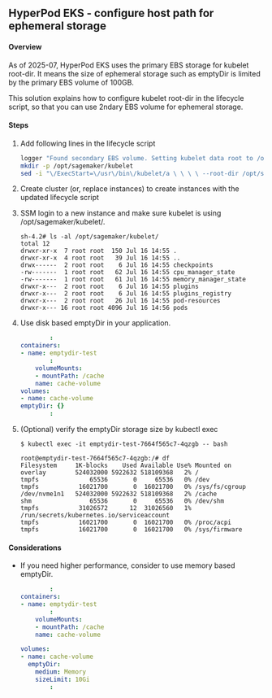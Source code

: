## HyperPod EKS - configure host path for ephemeral storage

#### Overview

As of 2025-07, HyperPod EKS uses the primary EBS storage for kubelet root-dir. 
It means the size of ephemeral storage such as emptyDir is limited by the primary EBS volume of 100GB.

This solution explains how to configure kubelet root-dir in the lifecycle script, so that you can use 2ndary EBS volume for ephemeral storage.


#### Steps

1. Add following lines in the lifecycle script

    ``` bash
    logger "Found secondary EBS volume. Setting kubelet data root to /opt/sagemaker/kubelet"
    mkdir -p /opt/sagemaker/kubelet
    sed -i "\/ExecStart=\/usr\/bin\/kubelet/a \ \ \ \ --root-dir /opt/sagemaker/kubelet \\\\" "/etc/eks/containerd/kubelet-containerd.service"
    ```

2. Create cluster (or, replace instances) to create instances with the updated lifecycle script

3. SSM login to a new instance and make sure kubelet is using /opt/sagemaker/kubelet/.

    ```
    sh-4.2# ls -al /opt/sagemaker/kubelet/
    total 12
    drwxr-xr-x  7 root root  150 Jul 16 14:55 .
    drwxr-xr-x  4 root root   39 Jul 16 14:55 ..
    drwx------  2 root root    6 Jul 16 14:55 checkpoints
    -rw-------  1 root root   62 Jul 16 14:55 cpu_manager_state
    -rw-------  1 root root   61 Jul 16 14:55 memory_manager_state
    drwxr-x---  2 root root    6 Jul 16 14:55 plugins
    drwxr-x---  2 root root    6 Jul 16 14:55 plugins_registry
    drwxr-x---  2 root root   26 Jul 16 14:55 pod-resources
    drwxr-x--- 16 root root 4096 Jul 16 14:56 pods
    ```

4. Use disk based emptyDir in your application.

    ``` yaml
            :
    containers:
    - name: emptydir-test
            :
        volumeMounts:
        - mountPath: /cache
        name: cache-volume
    volumes:
    - name: cache-volume
    emptyDir: {}
            :
    ```

5. (Optional) verify the emptyDir storage size by kubectl exec

    ```
    $ kubectl exec -it emptydir-test-7664f565c7-4qzgb -- bash

    root@emptydir-test-7664f565c7-4qzgb:/# df
    Filesystem     1K-blocks    Used Available Use% Mounted on
    overlay        524032000 5922632 518109368   2% /
    tmpfs              65536       0     65536   0% /dev
    tmpfs           16021700       0  16021700   0% /sys/fs/cgroup
    /dev/nvme1n1   524032000 5922632 518109368   2% /cache
    shm                65536       0     65536   0% /dev/shm
    tmpfs           31026572      12  31026560   1% /run/secrets/kubernetes.io/serviceaccount
    tmpfs           16021700       0  16021700   0% /proc/acpi
    tmpfs           16021700       0  16021700   0% /sys/firmware    
    ```

#### Considerations

- If you need higher performance, consider to use memory based emptyDir.

    ``` yaml
            :
    containers:
    - name: emptydir-test
            :
        volumeMounts:
        - mountPath: /cache
        name: cache-volume

    volumes:
    - name: cache-volume
      emptyDir:
        medium: Memory
        sizeLimit: 10Gi
            :
    ```

